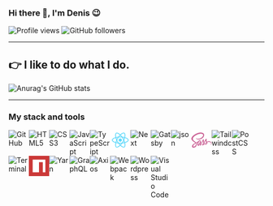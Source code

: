 ### Hi there 👋, I'm Denis :wink:
![Profile views](https://gpvc.arturio.dev/josserden)
![GitHub followers](https://img.shields.io/github/followers/josserden)

---
 👉 I like to do what I do.
---

![Anurag's GitHub stats](https://github-readme-stats.vercel.app/api?username=josserden&show_icons=true&theme=dracula)

---

### My stack and tools

<img align="left" color="white" alt="GitHub" width="40px" src="https://raw.githubusercontent.com/jmnote/z-icons/master/svg/github.svg" />

<img align="left" alt="HTML5" width="40px" src="https://cdn.svgporn.com/logos/html-5.svg" />

<img align="left" alt="CSS3" width="40px" src="https://cdn.svgporn.com/logos/css-3.svg" />

<img align="left" alt="JavaScript" width="40px" src="https://raw.githubusercontent.com/jmnote/z-icons/master/svg/javascript.svg" />

<img align="left" alt="TypeScript" width="40px" src="https://cdn.svgporn.com/logos/typescript-icon.svg" />

<img align="left" alt="React" width="40px" src="https://raw.githubusercontent.com/github/explore/80688e429a7d4ef2fca1e82350fe8e3517d3494d/topics/react/react.png" />

<img align="left" alt="Next" width="40px" src="https://cdn.svgporn.com/logos/nextjs-icon.svg" />

<img align="left" alt="Gatsby" width="40px" src="https://cdn.svgporn.com/logos/gatsby.svg" />

<img align="left" alt="json" width="40px" src="https://cdn.svgporn.com/logos/json.svg" />

<img align="left" alt="Sass" width="40px" src="https://raw.githubusercontent.com/github/explore/80688e429a7d4ef2fca1e82350fe8e3517d3494d/topics/sass/sass.png" />

<img align="left"  alt="Tailwindcss" width="40px" src="https://cdn.svgporn.com/logos/tailwindcss-icon.svg" />

<img align="left"  alt="PostCSS" width="40px" src="https://cdn.svgporn.com/logos/postcss.svg" />

<img align="left" alt="Terminal" width="40px" src="https://cdn.svgporn.com/logos/terminal.svg" />

<img align="left" alt="Npm" width="40px" src="https://raw.githubusercontent.com/github/explore/80688e429a7d4ef2fca1e82350fe8e3517d3494d/topics/npm/npm.png" />

<img align="left" alt="Yarn" width="40px" src="https://cdn.svgporn.com/logos/yarn.svg" />

<img align="left" alt="GraphQL" width="40px" src="https://cdn.svgporn.com/logos/graphql.svg" />

<img align="left" alt="Axios" width="40px" src="https://cdn.svgporn.com/logos/axios.svg" />

<img align="left" alt="Webpack" width="40px" src="https://cdn.svgporn.com/logos/webpack.svg" />

<img align="left" alt="Wordpress" width="40px" src="https://wordpress.org/" />

<img align="left"  alt="Visual Studio Code" width="40px" src="https://cdn.svgporn.com/logos/visual-studio-code.svg" />
